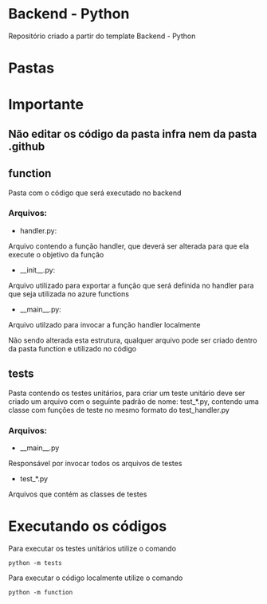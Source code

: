 # Backend - Python

Repositório criado a partir do template Backend - Python

# Pastas

# Importante

## Não editar os código da pasta infra nem da pasta .github

## function

Pasta com o código que será executado no backend

### Arquivos:

- handler.py:

Arquivo contendo a função handler, que deverá ser alterada para que ela execute o objetivo da função

- \_\_init\_\_.py:

Arquivo utilizado para exportar a função que será definida no handler para que seja utilizada no azure functions

- \_\_main\_\_.py:

Arquivo utilzado para invocar a função handler localmente

Não sendo alterada esta estrutura, qualquer arquivo pode ser criado dentro da pasta function e utilizado no código

## tests

Pasta contendo os testes unitários, para criar um teste unitário deve ser criado um arquivo com o seguinte padrão de nome: test_*.py, contendo uma classe com funções de teste no mesmo formato do test_handler.py

### Arquivos:

- \_\_main\_\_.py

Responsável por invocar todos os arquivos de testes

- test_*.py

Arquivos que contém as classes de testes

# Executando os códigos

Para executar os testes unitários utilize o comando
```
python -m tests 
```

Para executar o código localmente utilize o comando
```
python -m function
```

